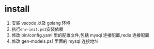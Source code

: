 # install

1. 安装 vscode 以及 golang 环境
2. 执行`env-init.ps1`安装依赖
3. 修改 bin/config.yaml 里的配置文件,包括 mysql 连接配置,redis 连接配置
4. 修改 gen-models.ps1 里面的 mysql 连接地址
